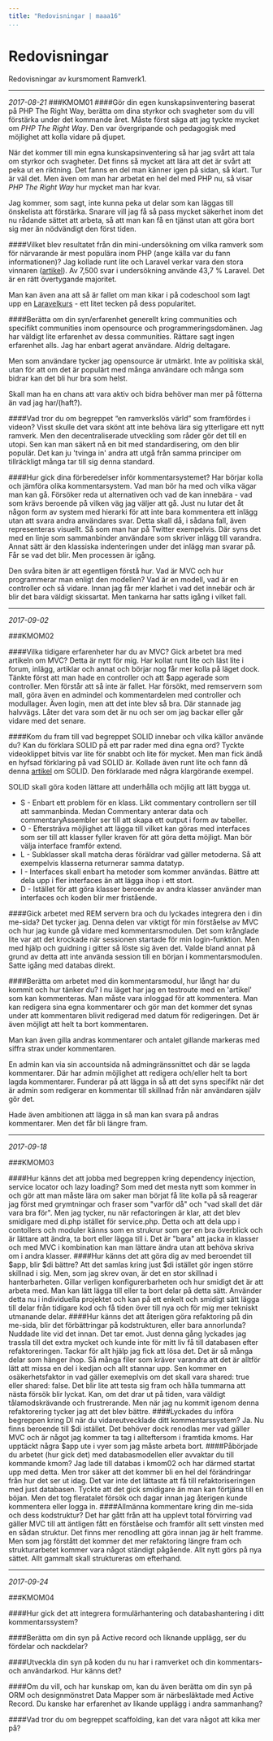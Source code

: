 ```yaml
---
title: "Redovisningar | maaa16"
...
```

Redovisningar
=========================

Redovisningar av kursmoment Ramverk1.

---

*2017-08-21*
###KMOM01
####Gör din egen kunskapsinventering baserat på PHP The Right Way, berätta om dina styrkor och svagheter som du vill förstärka under det kommande året.
Måste först säga att jag tyckte mycket om *PHP The Right Way*. Den var övergripande och pedagogisk med möjlighet att kolla vidare på djupet.

När det kommer till min egna kunskapsinventering så har jag svårt att tala om styrkor och svagheter. Det finns så mycket att lära att det är svårt att peka ut en riktning. Det fanns en del man känner igen på sidan, så klart. Tur är väl det. Men även om man har arbetat en hel del med PHP nu, så visar *PHP The Right Way* hur mycket man har kvar.

Jag kommer, som sagt, inte kunna peka ut delar som kan läggas till önskelista att förstärka. Snarare vill jag få så pass mycket säkerhet inom det nu rådande sättet att arbeta, så att man kan få en tjänst utan att göra bort sig mer än nödvändigt den först tiden.

####Vilket blev resultatet från din mini-undersökning om vilka ramverk som för närvarande är mest populära inom PHP (ange källa var du fann informationen)?
Jag kollade runt lite och Laravel verkar vara den stora vinnaren ([artikel](https://coderseye.com/best-php-frameworks-for-web-developers/)). Av 7,500 svar i undersökning använde 43,7 % Laravel. Det är en rätt övertygande majoritet.

Man kan även ana att så är fallet om man kikar i på codeschool som lagt upp en [Laravelkurs](https://www.codeschool.com/courses/try-laravel) - ett litet tecken på dess popularitet.

####Berätta om din syn/erfarenhet generellt kring communities och specifikt communities inom opensource och programmeringsdomänen.
Jag har väldigt lite erfarenhet av dessa communities. Rättare sagt ingen erfarenhet alls. Jag har enbart agerat användare. Aldrig deltagare.

Men som användare tycker jag opensource är utmärkt. Inte av politiska skäl, utan för att om det är populärt med många användare och många som bidrar kan det bli hur bra som helst.

Skall man ha en chans att vara aktiv och bidra behöver man mer på fötterna än vad jag har/(haft?).

####Vad tror du om begreppet “en ramverkslös värld” som framfördes i videon?
Visst skulle det vara skönt att inte behöva lära sig ytterligare ett nytt ramverk. Men den decentraliserade utveckling som råder gör det till en utopi. Sen kan man säkert nå en bit med standardisering, om den blir populär. Det kan ju 'tvinga in' andra att utgå från samma principer om tillräckligt många tar till sig denna standard.

####Hur gick dina förberedelser inför kommentarsystemet?
Har börjar kolla och jämföra olika kommentarsystem. Vad man bör ha med och vilka vägar man kan gå. Försöker reda ut alternativen och vad de kan innebära - vad som krävs beroende på vilken väg jag väljer att gå. Just nu lutar det åt någon form av system med hierarki för att inte bara kommentera ett inlägg utan att svara andra användares svar. Detta skall då, i sådana fall, även representeras visuellt. Så som man har på Twitter exempelvis. Där syns det med en linje som sammanbinder användare som skriver inlägg till varandra. Annat sätt är den klassiska indenteringen under det inlägg man svarar på. Får se vad det blir. Men processen är igång.

Den svåra biten är att egentligen förstå hur. Vad är MVC och hur programmerar man enligt den modellen? Vad är en modell, vad är en controller och så vidare. Innan jag får mer klarhet i vad det innebär och är blir det bara väldigt skissartat. Men tankarna har satts igång i vilket fall.

---

*2017-09-02*

###KMOM02

####Vilka tidigare erfarenheter har du av MVC? Gick arbetet bra med artikeln om MVC?
Detta är nytt för mig. Har kollat runt lite och läst lite i forum, inlägg, artiklar och annat och börjar nog får mer kolla på läget dock. Tänkte först att man hade en controller och att $app agerade som controller. Men förstår att så inte är fallet. Har försökt, med remservern som mall, göra även en admindel och kommentardelen med controller och modullager. Även login, men att det inte blev så bra. Där stannade jag halvvägs. Låter det vara som det är nu och ser om jag backar eller går vidare med det senare.

####Kom du fram till vad begreppet SOLID innebar och vilka källor använde du? Kan du förklara SOLID på ett par rader med dina egna ord?
Tyckte videoklippet bitvis var lite för snabbt och lite för mycket. Men man fick ändå en hyfsad förklaring på vad SOLID är. Kollade även runt lite och fann då denna [artikel](https://scotch.io/bar-talk/s-o-l-i-d-the-first-five-principles-of-object-oriented-design) om SOLID. Den förklarade med några klargörande exempel.

SOLID skall göra koden lättare att underhålla och möjlig att lätt bygga ut.

- S - Enbart ett problem för en klass. Likt commentary controllern ser till att sammanbinda. Medan Commentary anterar data och commentaryAssembler ser till att skapa ett output i form av tabeller.
- O - Eftersträva möjlighet att lägga till vilket kan göras med interfaces som ser till att klasser fyller kraven för att göra detta möjligt. Man bör välja interface framför extend.
- L - Subklasser skall matcha deras föräldrar vad gäller metoderna. Så att exempelvis klasserna returnerar samma datatyp.
- I - Interfaces skall enbart ha metoder som kommer användas. Bättre att dela upp i fler interfaces än att lägga ihop i ett stort.
- D - Istället för att göra klasser beroende av andra klasser använder man interfaces och koden blir mer fristående.

####Gick arbetet med REM servern bra och du lyckades integrera den i din me-sida?
Det tycker jag. Denna delen var viktigt för min förståelse av MVC och hur jag kunde gå vidare med kommentarsmodulen. Det som krånglade lite var att det krockade när sessionen startade för min login-funktion. Men med hjälp och guidning i gitter så löste sig även det. Valde bland annat på grund av detta att inte använda session till en början i kommentarsmodulen. Satte igång med databas direkt.

####Berätta om arbetet med din kommentarsmodul, hur långt har du kommit och hur tänker du?
I nu läget har jag en testroute med en 'artikel' som kan kommenteras. Man måste vara inloggad för att kommentera. Man kan redigera sina egna kommentarer och gör man det kommer det synas under att kommentaren blivit redigerad med datum för redigeringen. Det är även möjligt att helt ta bort kommentaren.

Man kan även gilla andras kommentarer och antalet gillande markeras med siffra strax under kommentaren.

En admin kan via sin accountsida nå admingränssnittet och där se lagda kommentarer. Där har admin möjlighet att redigera och/eller helt ta bort lagda kommentarer. Funderar på att lägga in så att det syns specifikt när det är admin som redigerar en kommentar till skillnad från när användaren själv gör det.

Hade även ambitionen att lägga in så man kan svara på andras kommentarer. Men det får bli längre fram.


---

*2017-09-18*

###KMOM03

####Hur känns det att jobba med begreppen kring dependency injection, service locator och lazy loading?
Som med det mesta nytt som kommer in och gör att man måste lära om saker man börjat få lite kolla på så reagerar jag först med grymtningar och fraser som "varför då" och "vad skall det där vara bra för". Men jag tycker, nu när refactoringen är klar, att det blev smidigare med di.php istället för service.php. Detta och att dela upp i contollers och moduler känns som en strukrur som ger en bra överblick och är lättare att ändra, ta bort eller lägga till i. Det är "bara" att jacka in klasser och med MVC i kombination kan man lättare ändra utan att behöva skriva om i andra klasser.
####Hur känns det att göra dig av med beroendet till $app, blir $di bättre?
Att det samlas kring just $di istället gör ingen större skillnad i sig. Men, som jag skrev ovan, är det en stor skillnad i hanterbarheten. Gillar verligen konfigurerbarheten och hur smidigt det är att arbeta med. Man kan lätt lägga till eller ta bort delar på detta sätt. Använder detta nu i individuella projektet och kan på ett enkelt och smidigt sätt lägga till delar från tidigare kod och få tiden över till nya och för mig mer tekniskt utmanande delar.
####Hur känns det att återigen göra refaktoring på din me-sida, blir det förbättringar på kodstrukturen, eller bara annorlunda?
Nuddade lite vid det innan. Det tar emot. Just denna gång lyckades jag trassla till det extra mycket och kunde inte för mitt liv få till databasen efter refaktoreringen. Tackar för allt hjälp jag fick att lösa det. Det är så många delar som hänger ihop. Så många filer som kräver varandra att det är alltför lätt att missa en del i kedjan och allt stannar upp. Sen kommer en osäkerhetsfaktor in vad gäller exemeplvis om det skall vara shared: true eller shared: false. Det blir lite att testa sig fram och hålla tummarna att nästa försök blir lyckat. Kan, om det drar ut på tiden, vara väldigt tålamodskrävande och frustrerande. Men när jag nu kommit igenom denna refaktorering tycker jag att det blev bättre.
####Lyckades du införa begreppen kring DI när du vidareutvecklade ditt kommentarssystem?
Ja. Nu finns beroende till $di istället. Det behöver dock renodlas mer vad gäller MVC och är något jag kommer ta tag i allteftersom i framtida kmoms. Har upptäckt några $app ute i vyer som jag måste arbeta bort.
####Påbörjade du arbetet (hur gick det) med databasmodellen eller avvaktar du till kommande kmom?
Jag lade till databas i kmom02 och har därmed startat upp med detta. Men tror säker att det kommer bli en hel del förändringar från hur det ser ut idag. Det var inte det lättaste att få till refaktoriseringen med just databasen. Tyckte att det gick smidigare än man kan förtjäna till en böjan. Men det tog fleratalet försök och dagar innan jag återigen kunde kommentera eller logga in.
####Allmänna kommentare kring din me-sida och dess kodstruktur?
Det har gått från att ha upplevt total förvirring vad gäller MVC till att äntligen fått en förståelse och framför allt sett vinsten med en sådan struktur. Det finns mer renodling att göra innan jag är helt framme. Men som jag förstått det kommer det mer refaktoring längre fram och strukturarbetet kommer vara något ständigt pågående. Allt nytt görs på nya sättet. Allt gammalt skall struktureras om efterhand.


---

*2017-09-24*

###KMOM04

####Hur gick det att integrera formulärhantering och databashantering i ditt kommentarssystem?

####Berätta om din syn på Active record och liknande upplägg, ser du fördelar och nackdelar?

####Utveckla din syn på koden du nu har i ramverket och din kommentars- och användarkod. Hur känns det?

####Om du vill, och har kunskap om, kan du även berätta om din syn på ORM och designmönstret Data Mapper som är närbesläktade med Active Record. Du kanske har erfarenhet av likande upplägg i andra sammanhang?

####Vad tror du om begreppet scaffolding, kan det vara något att kika mer på?
